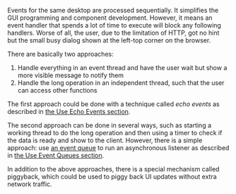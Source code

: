 Events for the same desktop are processed sequentially. It simplifies
the GUI programming and component development. However, it means an
event handler that spends a lot of time to execute will block any
following handlers. Worse of all, the user, due to the limitation of
HTTP, got no hint but the small busy dialog shown at the left-top corner
on the browser.

There are basically two approaches:

1.  Handle everything in an event thread and have the user wait but show
    a more visible message to notify them
2.  Handle the long operation in an independent thread, such that the
    user can access other functions

The first approach could be done with a technique called *echo events*
as described in [the Use Echo Events section]({{site.baseurl}}/zk_dev_ref/ui_patterns/long_operations/use_echo_events).

The second approach can be done in several ways, such as starting a
working thread to do the long operation and then using a timer to check
if the data is ready and show to the client. However, there is a simple
approach: use [an event queue]({{site.baseurl}}/zk_dev_ref/event_handling/event_queues)
to run an asynchronous listener as described in [the Use Event Queues section]({{site.baseurl}}/zk_dev_ref/ui_patterns/long_operations/use_event_queues).

In addition to the above approaches, there is a special mechanism called
piggyback, which could be used to piggy back UI updates without extra
network traffic.
